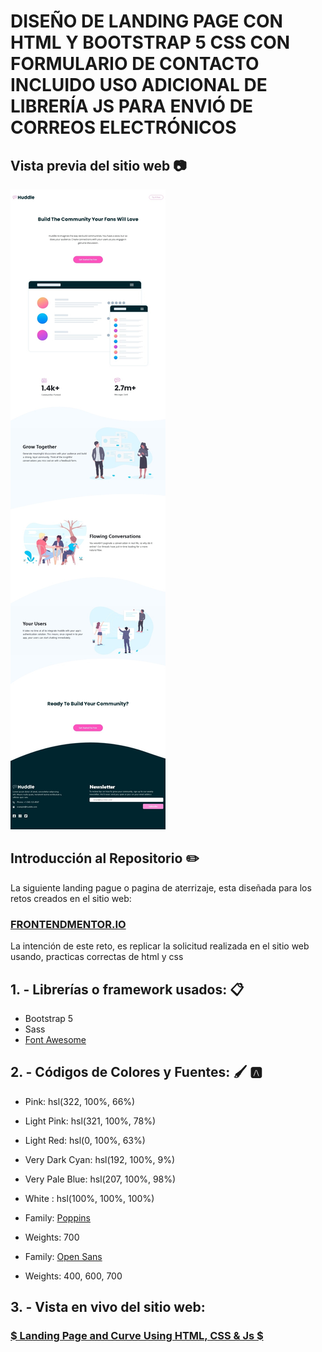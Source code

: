 # DISEÑO DE LANDING PAGE CON HTML Y BOOTSTRAP 5 CSS CON FORMULARIO DE CONTACTO INCLUIDO USO ADICIONAL DE LIBRERÍA JS PARA ENVIÓ DE CORREOS ELECTRÓNICOS

## Vista previa del sitio web 📷

![Conoce la vista previa de mi sitio web y de este reto](./images/PreviewByJHRuiz.jpg)

## Introducción al Repositorio ✏️

La siguiente landing pague o pagina de aterrizaje, esta diseñada para los retos creados en el sitio web:

 ### [FRONTENDMENTOR.IO](https://www.frontendmentor.io/challenges/huddle-landing-page-with-curved-sections-5ca5ecd01e82137ec91a50f2) 

La intención de este reto, es replicar la solicitud realizada en el sitio web usando, practicas correctas de html y css

## 1. - Librerías o framework usados: 📋

- Bootstrap 5
- Sass
- [Font Awesome](https://fontawesome.com/)

## 2. - Códigos de Colores y Fuentes:  🖌️ 🅰️

- Pink: hsl(322, 100%, 66%)
- Light Pink: hsl(321, 100%, 78%)
- Light Red: hsl(0, 100%, 63%)
- Very Dark Cyan: hsl(192, 100%, 9%)
- Very Pale Blue: hsl(207, 100%, 98%)
- White : hsl(100%, 100%, 100%)

- Family: [Poppins](https://fonts.google.com/specimen/Poppins)
- Weights: 700

- Family: [Open Sans](https://fonts.google.com/specimen/Open+Sans)
- Weights: 400, 600, 700


## 3. - Vista en vivo del sitio web:

### [$ Landing Page and Curve Using HTML, CSS & Js $](https://legendary-florentine-8dc274.netlify.app/)
